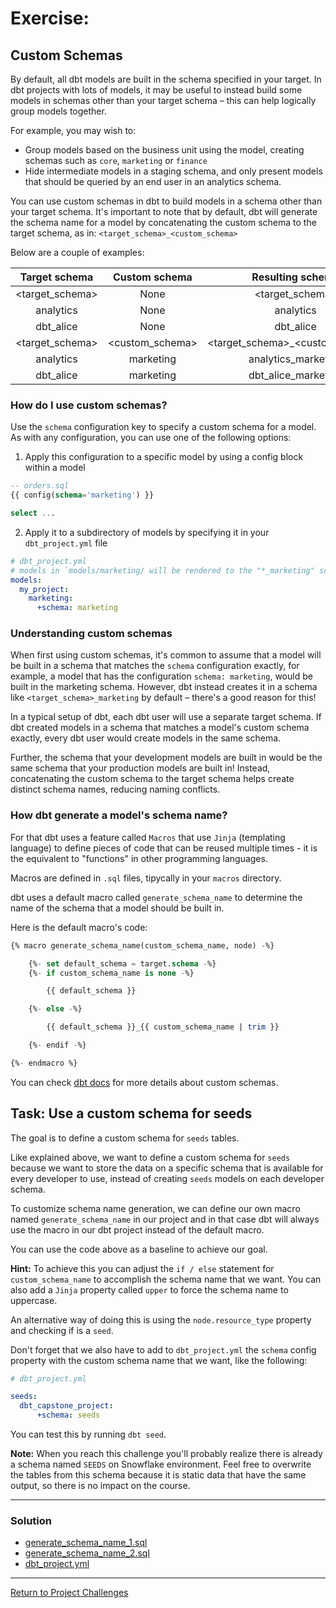 # Exercise:

## Custom Schemas
By default, all dbt models are built in the schema specified in your target. In dbt projects with lots of models, it may be useful to instead build some models in schemas other than your target schema – this can help logically group models together.

For example, you may wish to:

- Group models based on the business unit using the model, creating schemas such as `core`, `marketing` or `finance`
- Hide intermediate models in a staging schema, and only present models that should be queried by an end user in an analytics schema.

You can use custom schemas in dbt to build models in a schema other than your target schema. It's important to note that by default, dbt will generate the schema name for a model by concatenating the custom schema to the target schema, as in: `<target_schema>_<custom_schema>`

Below are a couple of examples:

|  Target schema  |  Custom schema  |         Resulting schema        |
|:---------------:|:---------------:|:-------------------------------:|
| <target_schema> | None            | <target_schema>                 |
| analytics       | None            | analytics                       |
| dbt_alice       | None            | dbt_alice                       |
| <target_schema> | <custom_schema> | <target_schema>_<custom_schema> |
| analytics       | marketing       | analytics_marketing             |
| dbt_alice       | marketing       | dbt_alice_marketing             |

### How do I use custom schemas?

Use the `schema` configuration key to specify a custom schema for a model. As with any configuration, you can use one of the following options:

1. Apply this configuration to a specific model by using a config block within a model

```sql
-- orders.sql
{{ config(schema='marketing') }}

select ...
```

2. Apply it to a subdirectory of models by specifying it in your `dbt_project.yml` file
```yaml
# dbt_project.yml
# models in `models/marketing/ will be rendered to the "*_marketing" schema
models:
  my_project:
    marketing:
      +schema: marketing
```

### Understanding custom schemas
When first using custom schemas, it's common to assume that a model will be built in a schema that matches the `schema` configuration exactly, for example, a model that has the configuration `schema: marketing`, would be built in the marketing schema. However, dbt instead creates it in a schema like `<target_schema>_marketing` by default – there's a good reason for this!

In a typical setup of dbt, each dbt user will use a separate target schema. If dbt created models in a schema that matches a model's custom schema exactly, every dbt user would create models in the same schema.

Further, the schema that your development models are built in would be the same schema that your production models are built in! Instead, concatenating the custom schema to the target schema helps create distinct schema names, reducing naming conflicts.

### How dbt generate a model's schema name?
For that dbt uses a feature called `Macros` that use `Jinja` (templating language) to define pieces of code that can be reused multiple times - it is the equivalent to "functions" in other programming languages.

Macros are defined in `.sql` files, tipycally in your `macros` directory.

dbt uses a default macro called `generate_schema_name` to determine the name of the schema that a model should be built in.

Here is the default macro's code:

```sql
{% macro generate_schema_name(custom_schema_name, node) -%}

    {%- set default_schema = target.schema -%}
    {%- if custom_schema_name is none -%}

        {{ default_schema }}

    {%- else -%}

        {{ default_schema }}_{{ custom_schema_name | trim }}

    {%- endif -%}

{%- endmacro %}
```

You can check [dbt docs](https://docs.getdbt.com/docs/build/custom-schemas) for more details about custom schemas.

## Task: Use a custom schema for seeds

The goal is to define a custom schema for `seeds` tables.

Like explained above, we want to define a custom schema for `seeds` because we want to store the data on a specific schema that is available for every developer to use, instead of creating `seeds` models on each developer schema.  

To customize schema name generation, we can define our own macro named `generate_schema_name` in our project and in that case dbt will always use the macro in our dbt project instead of the default macro.

You can use the code above as a baseline to achieve our goal.

**Hint:** To achieve this you can adjust the `if / else` statement for `custom_schema_name` to accomplish the schema name that we want. You can also add a `Jinja` property called `upper` to force the schema name to uppercase.

An alternative way of doing this is using the `node.resource_type` property and checking if is a `seed`.

Don't forget that we also have to add to `dbt_project.yml` the `schema` config property with the custom schema name that we want, like the following:
``` yaml
# dbt_project.yml

seeds:
  dbt_capstone_project:
      +schema: seeds
```

You can test this by running `dbt seed`.

**Note:** When you reach this challenge you'll probably realize there is already a schema named `SEEDS` on Snowflake environment. Feel free to overwrite the tables from this schema because it is static data that have the same output, so there is no impact on the course.

---

### Solution
- [generate_schema_name_1.sql](./macros/generate_schema_name_1.sql)
- [generate_schema_name_2.sql](./macros/generate_schema_name_2.sql)
- [dbt_project.yml](./dbt_project_custom_schema.yml)


---

[Return to Project Challenges](../../../README.md#9-project-challenges)
